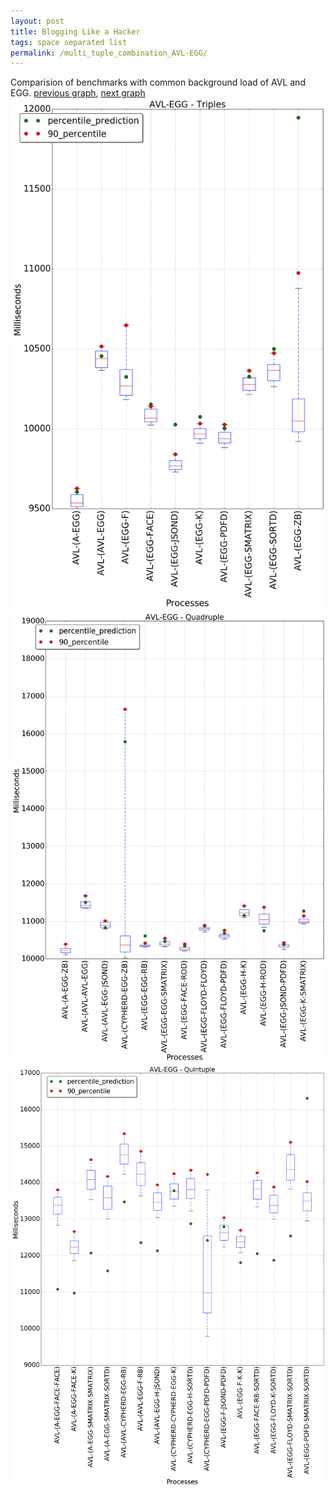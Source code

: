 ```yaml
---
layout: post
title: Blogging Like a Hacker
tags: space separated list
permalink: /multi_tuple_combination_AVL-EGG/
---
```


Comparision of benchmarks with common background load of AVL and EGG.
[previous graph](./multi_tuple_combination_AVL-CYPHERD/), [next graph](./multi_tuple_combination_AVL-FACE/)
<img src="./images/triple/AVL/AVL-EGG_box.png" alt="graph figure"><img src="./images/quadruple/AVL/AVL-EGG_box.png" alt="graph figure"><img src="./images/quintuple/AVL/AVL-EGG_box.png" alt="graph figure">